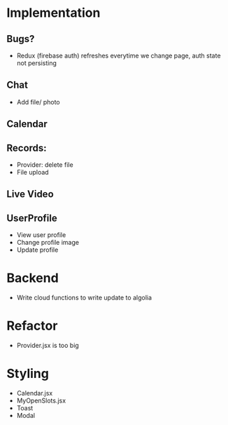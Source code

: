 # Implementation

## Bugs?

- Redux (firebase auth) refreshes everytime we change page, auth state not persisting

## Chat

- Add file/ photo

## Calendar

## Records:

- Provider: delete file
- File upload

## Live Video

## UserProfile

- View user profile
- Change profile image
- Update profile

# Backend

- Write cloud functions to write update to algolia

# Refactor

- Provider.jsx is too big

# Styling

- Calendar.jsx
- MyOpenSlots.jsx
- Toast
- Modal
